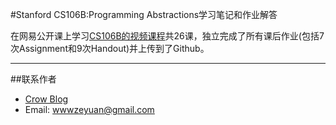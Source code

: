 #Stanford CS106B:Programming Abstractions学习笔记和作业解答

在网易公开课上学习[CS106B的视频课程](http://open.163.com/movie/2008/7/7/Q/M6SIM7VT5_M6SIQI67Q.html)共26课，独立完成了所有课后作业(包括7次Assignment和9次Handout)并上传到了Github。

---

##联系作者

* [Crow Blog](http://crowhawk.github.io)
* Email: wwwzeyuan@gmail.com
